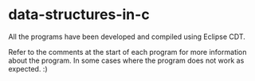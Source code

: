 # data-structures-in-c
All the programs have been developed and compiled using Eclipse CDT.

Refer to the comments at the start of each program for more information about the program.
In some cases where the program does not work as expected. :)
